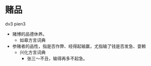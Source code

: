 # 赌品
dv3 pien3
+ 赌博的品德休养。
  * 如皋方言词典
+ 参赌者的品性，指是否作弊、经得起输赢，尤指输了钱是否发急、耍赖
  * 兴化方言词典
    - 张三～不丑，输得再多不起急。
